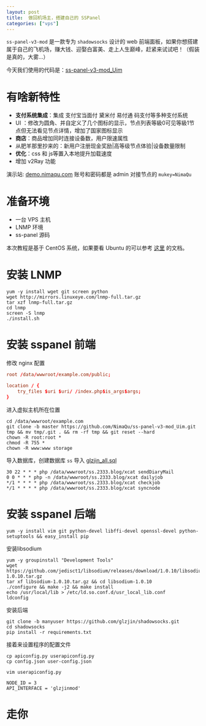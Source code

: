 ```yaml
---
layout: post
title:  做回机场主，搭建自己的 SSPanel
categories: ["vps"]
---
```


`ss-panel-v3-mod` 是一款专为 `shadowsocks` 设计的 web 前端面板，如果你想搭建属于自己的飞机场，赚大钱、迎娶白富美、走上人生巅峰，赶紧来试试吧！（假装是真的，大雾...）

今天我们使用的代码是：[ss-panel-v3-mod_Uim](https://github.com/NimaQu/ss-panel-v3-mod_Uim)

# 有啥新特性

- **支付系统集成**：集成 支付宝当面付 黛米付 易付通 码支付等多种支付系统
- UI ：修改为圆角、并自定义了几个图标的显示，节点列表等級0可见等級1节点但无法看见节点详情，增加了国家图标显示
- **商店**：商品增加同时连接设备数，用户限速属性
- 从肥羊那里抄来的：新用户注册现金奖励|高等级节点体验|设备数量限制
- **优化**：css 和 js等置入本地提升加载速度
- 增加 v2Ray 功能

演示站: [demo.nimaqu.com]() 账号和密码都是 admin 对接节点的 `mukey=NimaQu`

# 准备环境

- 一台 VPS 主机
- LNMP 环境
- ss-panel 源码

本次教程是基于 CentOS 系统，如果要看 Ubuntu 的可以参考 [这里](https://github.com/NimaQu/ss-panel-v3-mod_Uim/wiki/%E5%89%8D%E7%AB%AF%E5%AE%89%E8%A3%85) 的文档。

# 安装 LNMP

```shell
yum -y install wget git screen python
wget http://mirrors.linuxeye.com/lnmp-full.tar.gz
tar xzf lnmp-full.tar.gz
cd lnmp
screen -S lnmp
./install.sh
```

# 安装 sspanel 前端

修改 nginx 配置

```conf
root /data/wwwroot/example.com/public;

location / {
    try_files $uri $uri/ /index.php$is_args$args;
}
```

进入虚拟主机所在位置

```shell
cd /data/wwwroot/example.com
git clone -b master https://github.com/NimaQu/ss-panel-v3-mod_Uim.git tmp && mv tmp/.git . && rm -rf tmp && git reset --hard
chown -R root:root *
chmod -R 755 *
chown -R www:www storage
```

导入数据库，创建数据库 `ss` 导入 [glzjin_all.sql](https://github.com/NimaQu/ss-panel-v3-mod_Uim/blob/dev/sql/glzjin_all.sql)


```shell
30 22 * * * php /data/wwwroot/ss.2333.blog/xcat sendDiaryMail
0 0 * * * php -n /data/wwwroot/ss.2333.blog/xcat dailyjob
*/1 * * * * php /data/wwwroot/ss.2333.blog/xcat checkjob
*/1 * * * * php /data/wwwroot/ss.2333.blog/xcat syncnode
```

# 安装 sspanel 后端

```shell
yum -y install vim git python-devel libffi-devel openssl-devel python-setuptools && easy_install pip
```

安装libsodium

```shell
yum -y groupinstall "Development Tools"
wget https://github.com/jedisct1/libsodium/releases/download/1.0.10/libsodium-1.0.10.tar.gz
tar xf libsodium-1.0.10.tar.gz && cd libsodium-1.0.10
./configure && make -j2 && make install
echo /usr/local/lib > /etc/ld.so.conf.d/usr_local_lib.conf
ldconfig
```

安装后端

```shell
git clone -b manyuser https://github.com/glzjin/shadowsocks.git
cd shadowsocks
pip install -r requirements.txt
```

接着来设置程序的配置文件

```shell
cp apiconfig.py userapiconfig.py
cp config.json user-config.json
```

`vim userapiconfig.py`


```shell
NODE_ID = 3
API_INTERFACE = 'glzjinmod'

```

# 走你
